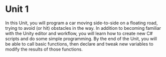 # Unit 1
In this Unit, you will program a car moving side-to-side on a floating road, trying to avoid (or hit) obstacles in the way. In addition to becoming familiar with the Unity editor and workflow, you will learn how to create new C# scripts and do some simple programming. By the end of the Unit, you will be able to call basic functions, then declare and tweak new variables to modify the results of those functions. 
